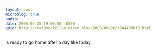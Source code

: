 ```yaml
---
layout: post
microblog: true
audio: 
date: 2008-06-25 19:00:00 -0500
guid: http://craigmcclellan.micro.blog/2008/06/26/t844495019.html
---
```

is ready to go home after a day like today.
